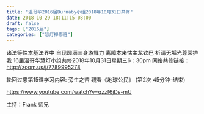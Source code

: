 ```yaml
---
title: "温哥华2016届Burnaby小组2018年10月31日共修"
date: 2018-10-29 18:11:15-08:00
draft: false
tags: ["2016届"]
categories: ["慧灯禅修班"]
---
```

诸法等性本基法界中 自现圆满三身游舞力
离障本来怙主龙钦巴 祈请无垢光尊常护我
16届温哥华慧灯小组共修2018年10月31日星期三6：30pm
网络共修链接： http://zoom.us/j/7789995278 

轮回过患第15课学习内容:  旁生之苦
觀看《地球公民》 (第2次 45分钟-结束)

https://www.youtube.com/watch?v=qzzf6jDs-mU


主持：Frank 师兄
